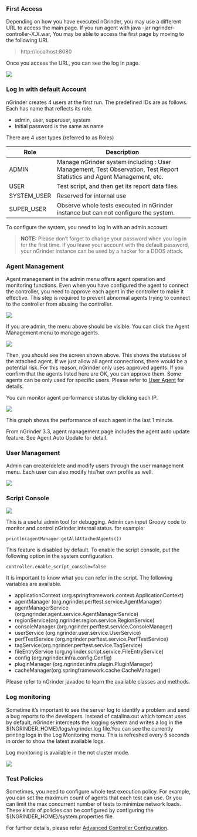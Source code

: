 ### First Access
Depending on how you have executed nGrinder, you may use a different URL to access the main page. If you run agent with java -jar ngrinder-controller-X.X.war, You may be able to access the first page by moving to the following URL

> http://localhost:8080

Once you access the URL, you can see the log in page.

![](http://www.cubrid.org/files/attach/images/379199/166/438/image_thumb_1.png)

### Log In with default Account
nGrinder creates 4 users at the first run. The predefined IDs are as follows.  
Each has name that reflects its role.

- admin, user, superuser, system
- Initial password is the same as name

There are 4 user types (referred to as Roles)

|Role|Description|
|----|-----------|
|ADMIN|Manage nGrinder system including : User Management, Test Observation, Test Report Statistics and Agent Management, etc.|
|USER|Test script, and then get its report data files.|
|SYSTEM_USER|Reserved for internal use|
|SUPER_USER|Observe whole tests executed in nGrinder instance but can not configure the system.|

To configure the system, you need to log in with an admin account.
> **NOTE:**  Please don’t forget to change your password when you log in for the first time. If you leave your account with the default password, your nGrinder instance can be used by a hacker for a DDOS attack.

### Agent Management
Agent management in the admin menu offers agent operation and monitoring functions. Even when you have configured the agent to connect the controller, you need to approve each agent in the controller to make it effective. This step is required to prevent abnormal agents trying to connect to the controller from abusing the controller.

![](http://www.cubrid.org/files/attach/images/379199/166/438/image_thumb_2.png)

If you are admin, the menu above should be visible. You can click the Agent Management menu to manage agents. 

![](http://www.cubrid.org/files/attach/images/379199/166/438/image_thumb_3.png)

Then, you should see the screen shown above. This shows the statuses of the attached agent. If we just allow all agent connections, there would be a potential risk. For this reason, nGrinder only uses approved agents. If you confirm that the agents listed here are OK, you can approve them. Some agents can be only used for specific users. Please refer to [User Agent](private-agent) for details.

You can monitor agent performance status by clicking each IP.

![](http://www.cubrid.org/files/attach/images/379199/166/438/image_thumb_4.png)

This graph shows the performance of each agent in the last 1 minute.

From nGrinder 3.3, agent management page includes the agent auto update feature. See Agent Auto Update for detail.

### User Management
Admin can create/delete and modify users through the user management menu. Each user can also modify his/her own profile as well.

![](http://www.cubrid.org/files/attach/images/379199/166/438/image_thumb_5.png)
 
### Script Console

![](http://www.cubrid.org/files/attach/images/379199/166/438/image_thumb_6.png)

This is a useful admin tool for debugging. Admin can input Groovy code to monitor and control nGrinder internal status. for example:
```
println(agentManager.getAllAttachedAgents())
```

This feature is disabled by default. To enable the script console, put the following option in the system configuration.
```
controller.enable_script_console=false
```

It is important to know what you can refer in the script. The following variables are available.
- applicationContext (org.springframework.context.ApplicationContext)
- agentManager (org.ngrinder.perftest.service.AgentManager)
- agentManagerService (org.ngrinder.agent.service.AgentManagerService)
- regionService(org.ngrinder.region.service.RegionService)
- consoleManager (org.ngrinder.perftest.service.ConsoleManager)
- userService (org.ngrinder.user.service.UserService)
- perfTestService (org.ngrinder.perftest.service.PerfTestService)
- tagService(org.ngrinder.perftest.service.TagService)
- fileEntryService (org.ngrinder.script.service.FileEntryService)
- config (org.ngrinder.infra.config.Config)
- pluginManager (org.ngrinder.infra.plugin.PluginManager)
- cacheManager(org.springframework.cache.CacheManager)

Please refer to nGrinder javadoc to learn the available classes and methods.

### Log monitoring
Sometime it’s important to see the server log to identify a problem and send a bug reports to the developers. Instead of catalina.out which tomcat uses by default, nGrinder intercepts the logging system and writes a log in the ${NGRINDER_HOME}/logs/ngrinder.log file.You can see the currently printing logs in the Log Monitoring menu. This is refreshed every 5 seconds in order to show the latest available logs.

Log monitoring is available in the not cluster mode.

![](http://www.cubrid.org/files/attach/images/379199/166/438/image_thumb_7.png)

### Test Policies
Sometimes, you need to configure whole test execution policy. For example, you can set the maximum count of agents that each test can use. Or you can limit the max concurrent number of tests to minimize network loads. These kinds of policies can be configured by configuring the ${NGRINDER_HOME}/system.properties file.

For further details, please refer [Advanced Controller Configuration](advanced-controller-configuration).